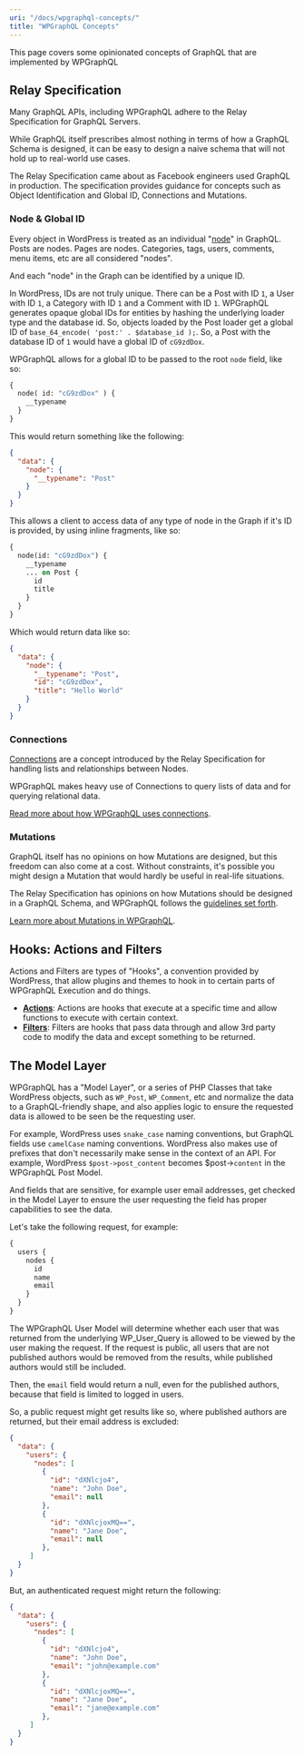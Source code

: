 ```yaml
---
uri: "/docs/wpgraphql-concepts/"
title: "WPGraphQL Concepts"
---
```


This page covers some opinionated concepts of GraphQL that are implemented by WPGraphQL

## Relay Specification

Many GraphQL APIs, including WPGraphQL adhere to the Relay Specification for GraphQL Servers.

While GraphQL itself prescribes almost nothing in terms of how a GraphQL Schema is designed, it can be easy to design a naive schema that will not hold up to real-world use cases.

The Relay Specification came about as Facebook engineers used GraphQL in production. The specification provides guidance for concepts such as Object Identification and Global ID, Connections and Mutations.

### Node &amp; Global ID

Every object in WordPress is treated as an individual "[node](https://relay.dev/docs/guides/graphql-server-specification/#object-identification)" in GraphQL. Posts are nodes. Pages are nodes. Categories, tags, users, comments, menu items, etc are all considered "nodes".

And each "node" in the Graph can be identified by a unique ID.

In WordPress, IDs are not truly unique. There can be a Post with ID `1`, a User with ID `1`, a Category with ID `1` and a Comment with ID `1`. WPGraphQL generates opaque global IDs for entities by hashing the underlying loader type and the database id. So, objects loaded by the Post loader get a global ID of `base_64_encode( 'post:' . $database_id );`. So, a Post with the database ID of `1` would have a global ID of `cG9zdDox`.

WPGraphQL allows for a global ID to be passed to the root `node` field, like so:

```graphql
{
  node( id: "cG9zdDox" ) {
    __typename
  }
}
```

This would return something like the following:

```json
{
  "data": {
    "node": {
      "__typename": "Post"
    }
  }
}
```

This allows a client to access data of any type of node in the Graph if it's ID is provided, by using inline fragments, like so:

```graphql
{
  node(id: "cG9zdDox") {
    __typename
    ... on Post {
      id
      title
    }
  }
}
```

Which would return data like so:

```json
{
  "data": {
    "node": {
      "__typename": "Post",
      "id": "cG9zdDox",
      "title": "Hello World"
    }
  }
}
```

### Connections

[Connections](https://relay.dev/docs/guides/graphql-server-specification/#connections) are a concept introduced by the Relay Specification for handling lists and relationships between Nodes.

WPGraphQL makes heavy use of Connections to query lists of data and for querying relational data.

[Read more about how WPGraphQL uses connections](/docs/connections/).

### Mutations

GraphQL itself has no opinions on how Mutations are designed, but this freedom can also come at a cost. Without constraints, it's possible you might design a Mutation that would hardly be useful in real-life situations.

The Relay Specification has opinions on how Mutations should be designed in a GraphQL Schema, and WPGraphQL follows the [guidelines set forth](https://relay.dev/docs/guided-tour/updating-data/graphql-mutations/).

[Learn more about Mutations in WPGraphQL](/docs/wpgraphql-mutations/).

## Hooks: Actions and Filters

Actions and Filters are types of "Hooks", a convention provided by WordPress, that allow plugins and themes to hook in to certain parts of WPGraphQL Execution and do things.

- **[Actions](/actions/)**: Actions are hooks that execute at a specific time and allow functions to execute with certain context.
- **[Filters](/filters/)**: Filters are hooks that pass data through and allow 3rd party code to modify the data and except something to be returned.

## The Model Layer

WPGraphQL has a "Model Layer", or a series of PHP Classes that take WordPress objects, such as `WP_Post`, `WP_Comment`, etc and normalize the data to a GraphQL-friendly shape, and also applies logic to ensure the requested data is allowed to be seen be the requesting user.

For example, WordPress uses `snake_case` naming conventions, but GraphQL fields use `camelCase` naming conventions. WordPress also makes use of prefixes that don't necessarily make sense in the context of an API. For example, WordPress `$post->post_content` becomes $post->`content` in the WPGraphQL Post Model.

And fields that are sensitive, for example user email addresses, get checked in the Model Layer to ensure the user requesting the field has proper capabilities to see the data.

Let's take the following request, for example:

```graphql
{
  users {
    nodes {
      id
      name
      email
    }
  }
}
```

The WPGraphQL User Model will determine whether each user that was returned from the underlying WP_User_Query is allowed to be viewed by the user making the request. If the request is public, all users that are not published authors would be removed from the results, while published authors would still be included.

Then, the `email` field would return a null, even for the published authors, because that field is limited to logged in users.

So, a public request might get results like so, where published authors are returned, but their email address is excluded:

```json
{
  "data": {
    "users": {
      "nodes": [
        {
          "id": "dXNlcjo4",
          "name": "John Doe",
          "email": null
        },
        {
          "id": "dXNlcjoxMQ==",
          "name": "Jane Doe",
          "email": null
        },
     ]
  }
}
```

But, an authenticated request might return the following:

```json
{
  "data": {
    "users": {
      "nodes": [
        {
          "id": "dXNlcjo4",
          "name": "John Doe",
          "email": "john@example.com"
        },
        {
          "id": "dXNlcjoxMQ==",
          "name": "Jane Doe",
          "email": "jane@example.com"
        },
     ]
  }
}
```
